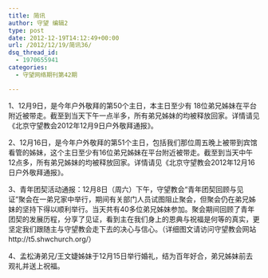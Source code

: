 ```yaml
---
title: 简讯
author: 守望 编辑2
type: post
date: 2012-12-19T14:12:49+00:00
url: /2012/12/19/简讯36/
dsq_thread_id:
  - 1970655941
categories:
  - 守望网络期刊第42期

---
```

1、12月9日，是今年户外敬拜的第50个主日，本主日至少有 18位弟兄姊妹在平台附近被带走。截至到当天下午一点半多，所有弟兄姊妹的均被释放回家。详情请见《北京守望教会2012年12月9日户外敬拜通报》。

2、12月16日，是今年户外敬拜的第51个主日，包括我们那位周五晚上被带到宾馆看管的姊妹，这个主日至少有16位弟兄姊妹在平台附近被带走。截至到当天中午12点多，所有弟兄姊妹的均被释放回家。详情请见《北京守望教会2012年12月16日户外敬拜通报》。

3、青年团契活动通报：12月8日（周六）下午，守望教会“青年团契回顾与见证”聚会在一弟兄家中举行，期间有关部门人员试图阻止聚会，但聚会仍在弟兄姊妹的坚持下得以顺利举行。当天共有40多位弟兄姊妹参加。聚会期间回顾了青年团契的发展历程，分享了见证，看到主在我们身上的恩典与祝福是何等的真实，更坚定我们跟随主与守望教会走下去的决心与信心。（详细图文请访问守望教会网站http://t5.shwchurch.org/）

4、孟松涛弟兄/王文婕姊妹于12月15日举行婚礼，结为百年好合，弟兄姊妹前去观礼并送上祝福。